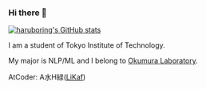 ### Hi there 👋

[![haruboring's GitHub stats](https://github-readme-stats.vercel.app/api?username=haruboring&theme=vue-dark&show_icons=true)](https://github.com/haruboring/github-readme-stats)

I am a student of Tokyo Institute of Technology.

My major is NLP/ML and I belong to [Okumura Laboratory](https://lr-www.pi.titech.ac.jp/wp/).

AtCoder: A水H緑([LiKaf](https://atcoder.jp/users/LiKaf))
